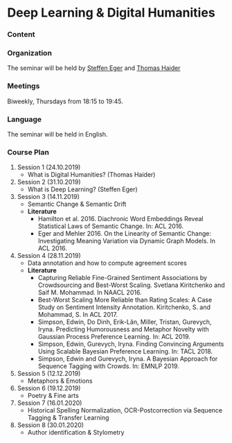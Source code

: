 # Deep Learning & Digital Humanities

### Content
### Organization
The seminar will be held by [Steffen Eger](https://www.informatik.tu-darmstadt.de/aiphes/aiphes/irg_position/index.en.jsp) and [Thomas Haider](https://www.aesthetics.mpg.de/institut/mitarbeiterinnen/thomas-haider.html)
### Meetings
Biweekly, Thursdays from 18:15 to 19:45.
### Language
The seminar will be held in English.
### Course Plan
1. Session 1 (24.10.2019)
     - What is Digital Humanities? (Thomas Haider)
2. Session 2 (31.10.2019)
     - What is Deep Learning? (Steffen Eger)
3. Session 3 (14.11.2019)
     - Semantic Change & Semantic Drift
     - **Literature**
        - Hamilton et al. 2016. Diachronic Word Embeddings Reveal Statistical Laws of Semantic Change. In: ACL 2016.
        - Eger and Mehler 2016. On the Linearity of Semantic Change: Investigating Meaning Variation via Dynamic Graph Models. In ACL 2016.
4. Session 4 (28.11.2019)     
     - Data annotation and how to compute agreement scores
     - **Literature**
        - Capturing Reliable Fine-Grained Sentiment Associations by Crowdsourcing and Best-Worst Scaling. Svetlana Kiritchenko and Saif M. Mohammad. In NAACL 2016.
        - Best-Worst Scaling More Reliable than Rating Scales: A Case Study on Sentiment Intensity Annotation. Kiritchenko, S. and Mohammad, S. In ACL 2017.
        - Simpson, Edwin, Do Dinh, Erik-Lân, Miller, Tristan, Gurevych, Iryna. Predicting Humorousness and Metaphor Novelty with Gaussian Process Preference Learning. In: ACL 2019.
        - Simpson, Edwin, Gurevych, Iryna. Finding Convincing Arguments Using Scalable Bayesian Preference Learning. In: TACL 2018.
        - Simpson, Edwin and Gurevych, Iryna. A Bayesian Approach for Sequence Tagging with Crowds. In: EMNLP 2019.
5. Session 5 (12.12.2019)
      - Metaphors & Emotions
6. Session 6 (19.12.2019)
      - Poetry & Fine arts
7. Session 7 (16.01.2020)
      - Historical Spelling Normalization, OCR-Postcorrection via Sequence Tagging & Transfer Learning
8. Session 8 (30.01.2020)
      - Author identification & Stylometry


